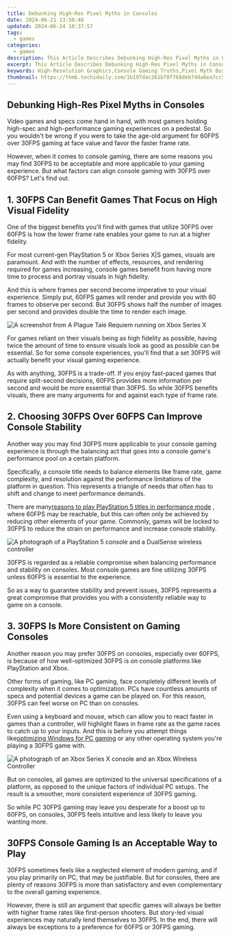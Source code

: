 ```yaml
---
title: Debunking High-Res Pixel Myths in Consoles
date: 2024-06-21 13:58:48
updated: 2024-06-24 10:37:57
tags:
  - games
categories:
  - games
description: This Article Describes Debunking High-Res Pixel Myths in Consoles
excerpt: This Article Describes Debunking High-Res Pixel Myths in Consoles
keywords: High-Resolution Graphics,Console Gaming Truths,Pixel Myth Busting,Digital Console Graphics Quality,Consoles vs High Pixels Debate,Next-Gen Console Graphics Trends,Pixel Density in Gaming Consoles
thumbnail: https://thmb.techidaily.com/1b197dac261b78f768deb74da8ea7cc5a8aab4e5f24739781e5aeb83aacaa044.jpg
---
```


## Debunking High-Res Pixel Myths in Consoles

 Video games and specs come hand in hand, with most gamers holding high-spec and high-performance gaming experiences on a pedestal. So you wouldn't be wrong if you were to take the age-old argument for 60FPS over 30FPS gaming at face value and favor the faster frame rate.

 However, when it comes to console gaming, there are some reasons you may find 30FPS to be acceptable and more applicable to your gaming experience. But what factors can align console gaming with 30FPS over 60FPS? Let's find out.

## 1\. 30FPS Can Benefit Games That Focus on High Visual Fidelity

 One of the biggest benefits you'll find with games that utilize 30FPS over 60FPS is how the lower frame rate enables your game to run at a higher fidelity.

 For most current-gen PlayStation 5 or Xbox Series X|S games, visuals are paramount. And with the number of effects, resources, and rendering required for games increasing, console games benefit from having more time to process and portray visuals in high fidelity.

 And this is where frames per second become imperative to your visual experience. Simply put, 60FPS games will render and provide you with 60 frames to observe per second. But 30FPS shows half the number of images per second and provides double the time to render each image.

![A screenshot from A Plague Tale Requiem running on Xbox Series X](https://static1.makeuseofimages.com/wordpress/wp-content/uploads/2023/02/plague-tale-gameplay.jpg)

 For games reliant on their visuals being as high fidelity as possible, having twice the amount of time to ensure visuals look as good as possible can be essential. So for some console experiences, you'll find that a set 30FPS will actually benefit your visual gaming experience.

 As with anything, 30FPS is a trade-off. If you enjoy fast-paced games that require split-second decisions, 60FPS provides more information per second and would be more essential than 30FPS. So while 30FPS benefits visuals, there are many arguments for and against each type of frame rate.

## 2\. Choosing 30FPS Over 60FPS Can Improve Console Stability

 Another way you may find 30FPS more applicable to your console gaming experience is through the balancing act that goes into a console game's performance pool on a certain platform.

 Specifically, a console title needs to balance elements like frame rate, game complexity, and resolution against the performance limitations of the platform in question. This represents a triangle of needs that often has to shift and change to meet performance demands.

 There are many[reasons to play PlayStation 5 titles in performance mode](https://www.makeuseof.com/use-ps5-performance-mode/) , where 60FPS may be reachable, but this can often only be achieved by reducing other elements of your game. Commonly, games will be locked to 30FPS to reduce the strain on performance and increase console stability.

![A photograph of a PlayStation 5 console and a DualSense wireless controller](https://static1.makeuseofimages.com/wordpress/wp-content/uploads/2023/07/stock-playstation-5.jpg)

 30FPS is regarded as a reliable compromise when balancing performance and stability on consoles. Most console games are fine utilizing 30FPS unless 60FPS is essential to the experience.

 So as a way to guarantee stability and prevent issues, 30FPS represents a great compromise that provides you with a consistently reliable way to game on a console.

## 3\. 30FPS Is More Consistent on Gaming Consoles

 Another reason you may prefer 30FPS on consoles, especially over 60FPS, is because of how well-optimized 30FPS is on console platforms like PlayStation and Xbox.

 Other forms of gaming, like PC gaming, face completely different levels of complexity when it comes to optimization. PCs have countless amounts of specs and potential devices a game can be played on. For this reason, 30FPS can feel worse on PC than on consoles.

 Even using a keyboard and mouse, which can allow you to react faster in games than a controller, will highlight flaws in frame rate as the game races to catch up to your inputs. And this is before you attempt things like[optimizing Windows for PC gaming](https://www.makeuseof.com/tag/optimize-windows-10-gaming/) or any other operating system you're playing a 30FPS game with.

![A photograph of an Xbox Series X console and an Xbox Wireless Controller](https://static1.makeuseofimages.com/wordpress/wp-content/uploads/2023/07/stock-xbox.jpg)

 But on consoles, all games are optimized to the universal specifications of a platform, as opposed to the unique factors of individual PC setups. The result is a smoother, more consistent experience of 30FPS gaming.

 So while PC 30FPS gaming may leave you desperate for a boost up to 60FPS, on consoles, 30FPS feels intuitive and less likely to leave you wanting more.

## 30FPS Console Gaming Is an Acceptable Way to Play

 30FPS sometimes feels like a neglected element of modern gaming, and if you play primarily on PC, that may be justifiable. But for consoles, there are plenty of reasons 30FPS is more than satisfactory and even complementary to the overall gaming experience.

 However, there is still an argument that specific games will always be better with higher frame rates like first-person shooters. But story-led visual experiences may naturally lend themselves to 30FPS. In the end, there will always be exceptions to a preference for 60FPS or 30FPS gaming.


<ins class="adsbygoogle"
     style="display:block"
     data-ad-format="autorelaxed"
     data-ad-client="ca-pub-7571918770474297"
     data-ad-slot="1223367746"></ins>



<ins class="adsbygoogle"
     style="display:block"
     data-ad-client="ca-pub-7571918770474297"
     data-ad-slot="8358498916"
     data-ad-format="auto"
     data-full-width-responsive="true"></ins>
